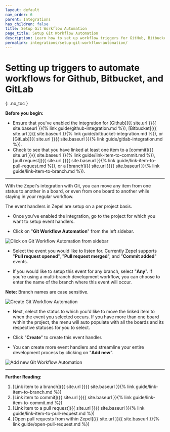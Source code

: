```yaml
---
layout: default
nav_order: 6
parent: Integrations
has_children: false
title: Setup Git Workflow Automation
page_title: Setup Git Workflow Automation
description: Learn how to set up workflow triggers for GitHub, Bitbucket, and GitLab in Zepel to automatically update statuses of linked items.
permalink: integrations/setup-git-workflow-automation/
---
```


# Setting up triggers to automate workflows for Github, Bitbucket, and GitLab

{: .no_toc }

__Before you begin:__ 
- Ensure that you've enabled the integration for [Github]({{ site.url }}{{ site.baseurl }}{% link guide/github-integration.md %}), [Bitbucket]({{ site.url }}{{ site.baseurl }}{% link guide/bitbucket-integration.md %}), or [GitLab]({{ site.url }}{{ site.baseurl }}{% link guide/gitlab-integration.md %}).
- Check to see that you have linked at least one item to a [commit]({{ site.url }}{{ site.baseurl }}{% link guide/link-item-to-commit.md %}), [pull request]({{ site.url }}{{ site.baseurl }}{% link guide/link-item-to-pull-request.md %}), or a [branch]({{ site.url }}{{ site.baseurl }}{% link guide/link-item-to-branch.md %}).

---

With the Zepel's integration with Git, you can move any item from one status to another in a board, or even from one board to another while staying in your regular workflow. 

The event handlers in Zepel are setup on a per project basis.

* Once you've enabled the integration, go to the project for which you want to setup event handlers.

* Click on "**Git Workflow Automation**" from the left sidebar.

![Click on Git Workflow Automation from sidebar](/guide/assets/uploads/zepel-git-workflow-automation.png "Git Workflow Automation")

* Select the event you would like to listen for. Currently Zepel supports "**Pull request opened**", "**Pull request merged**", and "**Commit added**" events.

* If you would like to setup this event for any branch, select "**Any**". If you're using a multi-branch development workflow, you can choose to enter the name of the branch where this event will occur.

**Note:** Branch names are case sensitive.

![Create Git Workflow Automation](/guide/assets/uploads/zepel-create-git-workflow-automation.png "Git Workflow Automation")

* Next, select the status to which you'd like to move the linked item to when the event you selected occurs. If you have more than one board within the project, the menu will auto populate with all the boards and its respective statuses for you to select.

* Click "**Create**" to create this event handler.

* You can create more event handlers and streamline your entire development process by clicking on "**Add new**".

![Add new Git Workflow Automation](/guide/assets/uploads/zepel-add-new-git-workflow-automation.png "Git Workflow Automation")

---

__Further Reading:__ 

1. [Link item to a branch]({{ site.url }}{{ site.baseurl }}{% link guide/link-item-to-branch.md %})
1. [Link item to commit]({{ site.url }}{{ site.baseurl }}{% link guide/link-item-to-commit.md %})
1. [Link item to a pull request]({{ site.url }}{{ site.baseurl }}{% link guide/link-item-to-pull-request.md %})
1. [Open pull requests from within Zepel]({{ site.url }}{{ site.baseurl }}{% link guide/open-pull-request.md %})